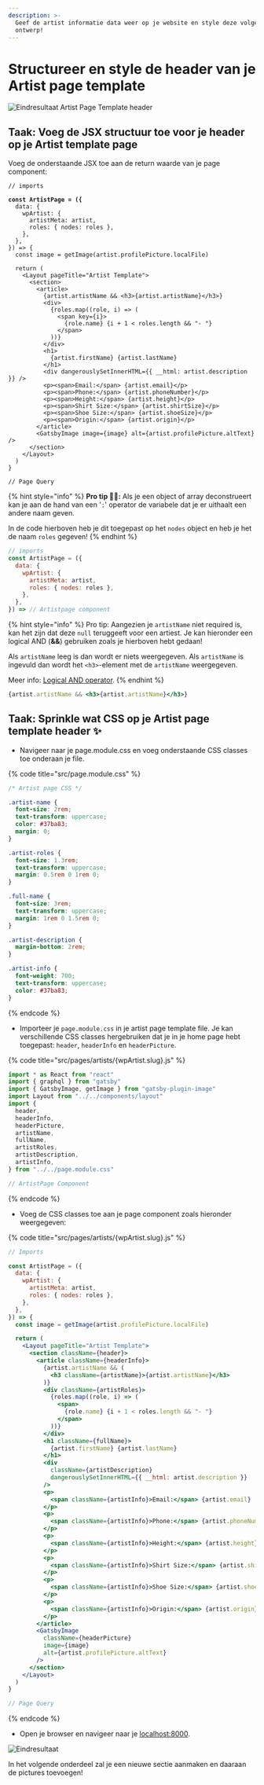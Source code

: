 ```yaml
---
description: >-
  Geef de artist informatie data weer op je website en style deze volgens het
  ontwerp!
---
```


# Structureer en style de header van je Artist page template

![Eindresultaat Artist Page Template header](<../../.gitbook/assets/image (71).png>)

## Taak: Voeg de JSX structuur toe voor je header op je Artist template page

Voeg de onderstaande JSX toe aan de return waarde van je page component:

<pre class="language-jsx" data-title="src/pages/artists/{wpArtist.slug}.js"><code class="lang-jsx">// imports

<strong>const ArtistPage = ({
</strong>  data: {
    wpArtist: {
      artistMeta: artist,
      roles: { nodes: roles },
    },
  },
}) => {
  const image = getImage(artist.profilePicture.localFile)

  return (
    &#x3C;Layout pageTitle="Artist Template">
      &#x3C;section>
        &#x3C;article>
          {artist.artistName &#x26;&#x26; &#x3C;h3>{artist.artistName}&#x3C;/h3>}
          &#x3C;div>
            {roles.map((role, i) => (
              &#x3C;span key={i}>
                {role.name} {i + 1 &#x3C; roles.length &#x26;&#x26; "- "}
              &#x3C;/span>
            ))}
          &#x3C;/div>
          &#x3C;h1>
            {artist.firstName} {artist.lastName}
          &#x3C;/h1>
          &#x3C;div dangerouslySetInnerHTML={{ __html: artist.description }} />
          &#x3C;p>&#x3C;span>Email:&#x3C;/span> {artist.email}&#x3C;/p>
          &#x3C;p>&#x3C;span>Phone:&#x3C;/span> {artist.phoneNumber}&#x3C;/p>
          &#x3C;p>&#x3C;span>Height:&#x3C;/span> {artist.height}&#x3C;/p>
          &#x3C;p>&#x3C;span>Shirt Size:&#x3C;/span> {artist.shirtSize}&#x3C;/p>
          &#x3C;p>&#x3C;span>Shoe Size:&#x3C;/span> {artist.shoeSize}&#x3C;/p>
          &#x3C;p>&#x3C;span>Origin:&#x3C;/span> {artist.origin}&#x3C;/p>
        &#x3C;/article>
        &#x3C;GatsbyImage image={image} alt={artist.profilePicture.altText} />
      &#x3C;/section>
    &#x3C;/Layout>
  )
}

// Page Query
</code></pre>

{% hint style="info" %}
**Pro tip 🧙‍♂️:** Als je een object of array deconstrueert kan je aan de hand van een '`:`' operator de variabele dat je er uithaalt een andere naam geven.

In de code hierboven heb je dit toegepast op het `nodes` object en heb je het de naam `roles` gegeven!
{% endhint %}

```jsx
// imports
const ArtistPage = ({
  data: {
    wpArtist: {
      artistMeta: artist,
      roles: { nodes: roles },
    },
  },
}) => // Artistpage component
```

{% hint style="info" %}
Pro tip: Aangezien je `artistName` niet required is, kan het zijn dat deze `null` teruggeeft voor een artiest. Je kan hieronder een logical AND (**&&**) gebruiken zoals je hierboven hebt gedaan!

Als `artistName` leeg is dan wordt er niets weergegeven. Als `artistName` is ingevuld dan wordt het `<h3>`-element met de `artistName` weergegeven.

Meer info: [Logical AND operator](https://developer.mozilla.org/en-US/docs/Web/JavaScript/Reference/Template\_literals).
{% endhint %}

```jsx
{artist.artistName && <h3>{artist.artistName}</h3>}
```

## Taak: Sprinkle wat CSS op je Artist page template header  ✨

* Navigeer naar je page.module.css en voeg onderstaande CSS classes toe onderaan je file.

{% code title="src/page.module.css" %}
```css
/* Artist page CSS */

.artist-name {
  font-size: 2rem;
  text-transform: uppercase;
  color: #37ba83;
  margin: 0;
}

.artist-roles {
  font-size: 1.3rem;
  text-transform: uppercase;
  margin: 0.5rem 0 1rem 0;
}

.full-name {
  font-size: 3rem;
  text-transform: uppercase;
  margin: 1rem 0 1.5rem 0;
}

.artist-description {
  margin-bottom: 2rem;
}

.artist-info {
  font-weight: 700;
  text-transform: uppercase;
  color: #37ba83;
}
```
{% endcode %}

* Importeer je `page.module.css` in je artist page template file. Je kan verschillende CSS classes hergebruiken dat je in je home page hebt toegepast: `header`, `headerInfo` en `headerPicture`.

{% code title="src/pages/artists/{wpArtist.slug}.js" %}
```jsx
import * as React from "react"
import { graphql } from "gatsby"
import { GatsbyImage, getImage } from "gatsby-plugin-image"
import Layout from "../../components/layout"
import {
  header,
  headerInfo,
  headerPicture,
  artistName,
  fullName,
  artistRoles,
  artistDescription,
  artistInfo,
} from "../../page.module.css"

// ArtistPage Component
```
{% endcode %}

* Voeg de CSS classes toe aan je page component zoals hieronder weergegeven:

{% code title="src/pages/artists/{wpArtist.slug}.js" %}
```jsx
// Imports

const ArtistPage = ({
  data: {
    wpArtist: {
      artistMeta: artist,
      roles: { nodes: roles },
    },
  },
}) => {
  const image = getImage(artist.profilePicture.localFile)

  return (
    <Layout pageTitle="Artist Template">
      <section className={header}>
        <article className={headerInfo}>
          {artist.artistName && (
            <h3 className={artistName}>{artist.artistName}</h3>
          )}
          <div className={artistRoles}>
            {roles.map((role, i) => (
              <span>
                {role.name} {i + 1 < roles.length && "- "}
              </span>
            ))}
          </div>
          <h1 className={fullName}>
            {artist.firstName} {artist.lastName}
          </h1>
          <div
            className={artistDescription}
            dangerouslySetInnerHTML={{ __html: artist.description }}
          />
          <p>
            <span className={artistInfo}>Email:</span> {artist.email}
          </p>
          <p>
            <span className={artistInfo}>Phone:</span> {artist.phoneNumber}
          </p>
          <p>
            <span className={artistInfo}>Height:</span> {artist.height}
          </p>
          <p>
            <span className={artistInfo}>Shirt Size:</span> {artist.shirtSize}
          </p>
          <p>
            <span className={artistInfo}>Shoe Size:</span> {artist.shoeSize}
          </p>
          <p>
            <span className={artistInfo}>Origin:</span> {artist.origin}
          </p>
        </article>
        <GatsbyImage
          className={headerPicture}
          image={image}
          alt={artist.profilePicture.altText}
        />
      </section>
    </Layout>
  )
}

// Page Query
```
{% endcode %}

* Open je browser en navigeer naar je [localhost:8000](http://localhost:8000).

![Eindresultaat](<../../.gitbook/assets/image (71) (1).png>)

In het volgende onderdeel zal je een nieuwe sectie aanmaken en daaraan de pictures toevoegen!
